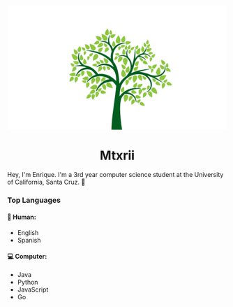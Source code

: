 <!--
**mtxrii/mtxrii** is a ✨ _special_ ✨ repository because its `README.md` (this file) appears on your GitHub profile.

Here are some ideas to get you started:

- 🔭 I’m currently working on ...
- 🌱 I’m currently learning ...
- 👯 I’m looking to collaborate on ...
- 🤔 I’m looking for help with ...
- 💬 Ask me about ...
- 📫 How to reach me: ...
- 😄 Pronouns: ...
- ⚡ Fun fact: ...
-->
<p align="center">
    <a href="https://edavalos.com/" target="_blank">
        <img src="https://raw.githubusercontent.com/mtxrii/mtxrii/master/images/Tree.png" alt="Splash" width="720">
    </a>
</p>
<h1 align="center">
    Mtxrii
</h1>

Hey, I'm Enrique. I'm a 3rd year computer science student at the University of California, Santa Cruz. 🐌

### Top Languages
#### 📗 Human:
* English
* Spanish
#### 💻 Computer:
* Java
* Python
* JavaScript
* Go
